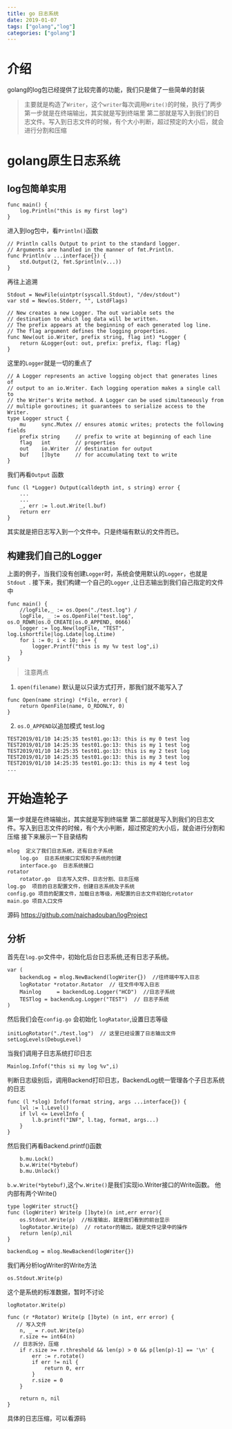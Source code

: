 ```yaml
---
title: go 日志系统
date: 2019-01-07
tags: ["golang","log"]
categories: ["golang"]
---
```

# 介绍
golang的log包已经提供了比较完善的功能，我们只是做了一些简单的封装
> 主要就是构造了`Writer`，这个`writer`每次调用`Write()`的时候，执行了两步
第一步就是在终端输出，其实就是写到终端里 
第二部就是写入到我们的日志文件。写入到日志文件的时候，有个大小判断，超过预定的大小后，就会进行分割和压缩
# golang原生日志系统
## log包简单实用
```
func main() {
	log.Println("this is my first log")
}
```
进入到log包中，看`Println()`函数
```golang
// Println calls Output to print to the standard logger.
// Arguments are handled in the manner of fmt.Println.
func Println(v ...interface{}) {
	std.Output(2, fmt.Sprintln(v...))
}
```
再往上追溯
```golang
Stdout = NewFile(uintptr(syscall.Stdout), "/dev/stdout")
var std = New(os.Stderr, "", LstdFlags)
```
```golang
// New creates a new Logger. The out variable sets the
// destination to which log data will be written.
// The prefix appears at the beginning of each generated log line.
// The flag argument defines the logging properties.
func New(out io.Writer, prefix string, flag int) *Logger {
	return &Logger{out: out, prefix: prefix, flag: flag}
}
```
这里的`Logger`就是一切的重点了
```golang
// A Logger represents an active logging object that generates lines of
// output to an io.Writer. Each logging operation makes a single call to
// the Writer's Write method. A Logger can be used simultaneously from
// multiple goroutines; it guarantees to serialize access to the Writer.
type Logger struct {
	mu     sync.Mutex // ensures atomic writes; protects the following fields
	prefix string     // prefix to write at beginning of each line
	flag   int        // properties
	out    io.Writer  // destination for output
	buf    []byte     // for accumulating text to write
}
```
我们再看`Output` 函数
```
func (l *Logger) Output(calldepth int, s string) error {
	...
    ...
	_, err := l.out.Write(l.buf)
	return err
}
```
其实就是把日志写入到一个文件中。只是终端有默认的文件而已。
## 构建我们自己的Logger
上面的例子，当我们没有创建`Logger`时，系统会使用默认的`Logger`，也就是`Stdout `.
接下来，我们构建一个自己的`Logger` ,让日志输出到我们自己指定的文件中
```
func main() {
	//logFile,_ := os.Open("./test.log") /
	logFile, _ := os.OpenFile("test.log", os.O_RDWR|os.O_CREATE|os.O_APPEND, 0666)
	logger := log.New(logFile, "TEST", log.Lshortfile|log.Ldate|log.Ltime)
	for i := 0; i < 10; i++ {
		logger.Printf("this is my %v test log",i)
	}
}
```
>注意两点

1. `open(filename)` 默认是以只读方式打开，那我们就不能写入了
```
func Open(name string) (*File, error) {
	return OpenFile(name, O_RDONLY, 0)
}
```
2. `os.O_APPEND`以追加模式
test.log
```
TEST2019/01/10 14:25:35 test01.go:13: this is my 0 test log
TEST2019/01/10 14:25:35 test01.go:13: this is my 1 test log
TEST2019/01/10 14:25:35 test01.go:13: this is my 2 test log
TEST2019/01/10 14:25:35 test01.go:13: this is my 3 test log
TEST2019/01/10 14:25:35 test01.go:13: this is my 4 test log
...
```

# 开始造轮子
第一步就是在终端输出，其实就是写到终端里 
第二部就是写入到我们的日志文件。写入到日志文件的时候，有个大小判断，超过预定的大小后，就会进行分割和压缩
接下来展示一下目录结构
```
mlog  定义了我们日志系统，还有日志子系统
    log.go  日志系统接口实现和子系统的创建
    interface.go  日志系统接口
rotator  
    rotator.go  日志写入文件、日志分割、日志压缩
log.go  项目的日志配置文件，创建日志系统及子系统
config.go 项目的配置文件，加载日志等级，用配置的日志文件初始化rotator
main.go 项目入口文件
```
源码
https://github.com/naichadouban/logProject
##  分析
首先在`log.go`文件中，初始化后台日志系统,还有日志子系统。
```
var (
	backendLog = mlog.NewBackend(logWriter{})  //往终端中写入日志 
	logRotator *rotator.Rotator  // 往文件中写入日志
	Mainlog     = backendLog.Logger("HCD")  //日志子系统
	TESTlog = backendLog.Logger("TEST")  // 日志子系统
)
```
然后我们会在`config.go` 会初始化 `logRatator`,设置日志等级
```
initLogRotator("./test.log")  // 这里已经设置了日志输出文件
setLogLevels(DebugLevel)
```
当我们调用子日志系统打印日志
```
Mainlog.Infof("this si my log %v",i)
```
判断日志级别后，调用Backend打印日志，BackendLog统一管理各个子日志系统的日志
```
func (l *slog) Infof(format string, args ...interface{}) {
	lvl := l.Level()
	if lvl <= LevelInfo {
		l.b.printf("INF", l.tag, format, args...)
	}
}
```
然后我们再看Backend.printf()函数
```
	b.mu.Lock()
	b.w.Write(*bytebuf)
	b.mu.Unlock()
```
`b.w.Write(*bytebuf)`,这个`w.Write()`是我们实现io.Writer接口的Write函数。
他内部有两个Write()
```
type logWriter struct{}
func (logWriter) Write(p []byte)(n int,err error){
	os.Stdout.Write(p)  //标准输出，就是我们看到的前台显示
	logRotator.Write(p)  // rotator的输出，就是文件记录中的操作
	return len(p),nil
}
```
```
backendLog = mlog.NewBackend(logWriter{})
```
我们再分析logWriter的Write方法
```
os.Stdout.Write(p) 
```
这个是系统的标准数据，暂时不讨论

```
logRotator.Write(p) 
```
```
func (r *Rotator) Write(p []byte) (n int, err error) {
   // 写入文件
	n, _ = r.out.Write(p)
	r.size += int64(n)
  // 日志拆分，压缩
	if r.size >= r.threshold && len(p) > 0 && p[len(p)-1] == '\n' {
		err := r.rotate()
		if err != nil {
			return 0, err
		}
		r.size = 0
	}

	return n, nil
}
```
具体的日志压缩，可以看源码


